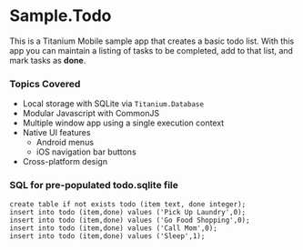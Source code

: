 # Sample.Todo

This is a Titanium Mobile sample app that creates a basic todo list. With this app you can maintain a listing of tasks to be completed, add to that list, and mark tasks as **done**. 

### Topics Covered

* Local storage with SQLite via `Titanium.Database`
* Modular Javascript with CommonJS
* Multiple window app using a single execution context
* Native UI features
  * Android menus
  * iOS navigation bar buttons
* Cross-platform design

### SQL for pre-populated todo.sqlite file

```
create table if not exists todo (item text, done integer);
insert into todo (item,done) values ('Pick Up Laundry',0);
insert into todo (item,done) values ('Go Food Shopping',0);
insert into todo (item,done) values ('Call Mom',0);
insert into todo (item,done) values ('Sleep',1);
```

